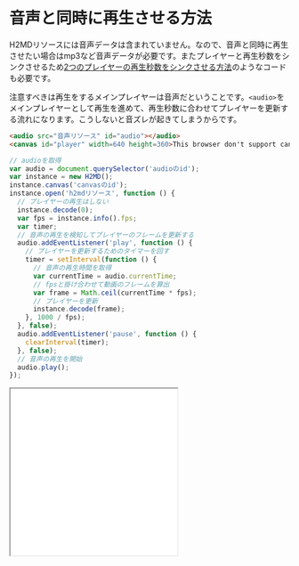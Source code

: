 # 音声と同時に再生させる方法

H2MDリソースには音声データは含まれていません。なので、音声と同時に再生させたい場合はmp3など音声データが必要です。またプレイヤーと再生秒数をシンクさせるため[2つのプレイヤーの再生秒数をシンクさせる方法](sync_play.md)のようなコードも必要です。

注意すべきは再生をするメインプレイヤーは音声だということです。`<audio>`をメインプレイヤーとして再生を進めて、再生秒数に合わせてプレイヤーを更新する流れになります。こうしないと音ズレが起きてしまうからです。

```html
<audio src="音声リソース" id="audio"></audio> 
<canvas id="player" width=640 height=360>This browser don't support canvas tag. </canvas>
```

```js
// audioを取得
var audio = document.querySelector('audioのid');
var instance = new H2MD();
instance.canvas('canvasのid');
instance.open('h2mdリソース', function () {
  // プレイヤーの再生はしない
  instance.decode(0);
  var fps = instance.info().fps;
  var timer;
  // 音声の再生を検知してプレイヤーのフレームを更新する
  audio.addEventListener('play', function () {
    // プレイヤーを更新するためのタイマーを回す
    timer = setInterval(function () {
      // 音声の再生時間を取得
      var currentTime = audio.currentTime;
      // fpsと掛け合わせて動画のフレームを算出
      var frame = Math.ceil(currentTime * fps);
      // プレイヤーを更新
      instance.decode(frame);
    }, 1000 / fps);
  }, false);
  audio.addEventListener('pause', function () {
    clearInterval(timer);
  }, false);
  // 音声の再生を開始
  audio.play();
});
```

<iframe src="./demo_audio_play.html" style="height:300px;"></iframe>
